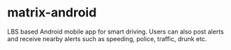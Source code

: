 # matrix-android
LBS based Android mobile app for smart driving. Users can also post alerts and receive nearby alerts such as speeding, police, traffic, drunk etc.
